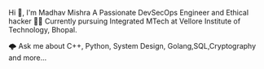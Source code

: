 Hi 👋, I'm Madhav Mishra
A Passionate DevSecOps Engineer and Ethical hacker
👨‍🎓 Currently pursuing Integrated MTech at Vellore Institute of Technology, Bhopal.

🌩️ Ask me about C++, Python, System Design, Golang,SQL,Cryptography and more...


